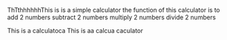 ThTthhhhhhThis is is a simple calculator
the function of this calculator is to
add 2 numbers
subtract 2 numbers
multiply 2 numbers
divide 2 numbers

This is a calculatoca
This is aa calcua caculator 
